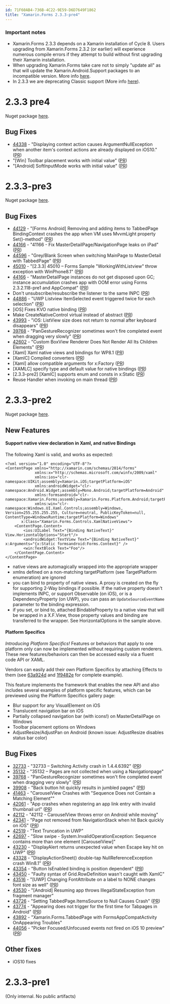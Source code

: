 ```yaml
---
id: 71F60AB4-736B-4C22-9E59-D6D7649F1862
title: "Xamarin.Forms 2.3.3-pre4"
---
```


### Important notes

* Xamarin.Forms 2.3.3 depends on a Xamarin installation of Cycle 8. Users upgrading from Xamarin.Forms 2.3.2 (or earlier) will experience numerous compile errors if they attempt to build without first upgrading their Xamarin installation.
* When upgrading Xamarin.Forms take care not to simply "update all" as that will update the Xamarin.Android.Support packages to an incompatible version. More info [here](https://developer.xamarin.com/guides/xamarin-forms/troubleshooting/).
* In 2.3.3 we are deprecating Classic support (More info [here](https://developer.xamarin.com/guides/cross-platform/macios/unified/)).

# 2.3.3 pre4

Nuget package [here](https://www.nuget.org/packages/Xamarin.Forms/2.3.3.166-pre4).

## Bug Fixes
* [44338](https://bugzilla.xamarin.com/show_bug.cgi?id=44338) - "Displaying context action causes ArgumentNullException when another item's context actions are already displayed on iOS10." ([PR](https://github.com/xamarin/Xamarin.Forms/pull/442))
* "[Win] Toolbar placement works with initial value" ([PR](https://github.com/xamarin/Xamarin.Forms/pull/488))
* "[Android] SoftInputMode works with initial value" ([PR](https://github.com/xamarin/Xamarin.Forms/pull/465))

# 2.3.3-pre3

Nuget package [here](https://www.nuget.org/packages/Xamarin.Forms/2.3.3.163-pre3).

## Bug Fixes
* [44129](https://bugzilla.xamarin.com/show_bug.cgi?id=44129) - "[Forms Android] Removing and adding items to TabbedPage BindingContext crashes the app when VM uses MvvmLight property Set()-method" ([PR](https://github.com/xamarin/Xamarin.Forms/pull/453))
* [44166](https://bugzilla.xamarin.com/show_bug.cgi?id=44166) - "41166 - Fix MasterDetailPage/NavigationPage leaks on iPad" ([PR](https://github.com/xamarin/Xamarin.Forms/pull/426))
* [44596](https://bugzilla.xamarin.com/show_bug.cgi?id=44596) - "Grey/Blank Screen when switching MainPage to MasterDetail with TabbedPage" ([PR](https://github.com/xamarin/Xamarin.Forms/pull/421))
* [45010](https://bugzilla.xamarin.com/show_bug.cgi?id=45010) - "[2.3.3] 45010 – Forms Sample "WorkingWithListview" throw exception with WinPhone8.1" ([PR](https://github.com/xamarin/Xamarin.Forms/pull/416))
* [44166](https://bugzilla.xamarin.com/show_bug.cgi?id=44166) - "MasterDetailPage instances do not get disposed upon GC; instance accumulation crashes app with OOM error using Forms 2.3.2.118-pre1 and AppCompat" ([PR](https://github.com/xamarin/Xamarin.Forms/pull/412))
* Don't unsubscribe/resubscribe the listener to the same INPC ([PR](https://github.com/xamarin/Xamarin.Forms/pull/384))
* [44886](https://bugzilla.xamarin.com/show_bug.cgi?id=44886) - "UWP Listview ItemSelected event triggered twice for each selection" ([PR](https://github.com/xamarin/Xamarin.Forms/pull/402))
* [iOS] Fixes KVO native binding ([PR](https://github.com/xamarin/Xamarin.Forms/pull/403))
* Make CreateNativeControl virtual instead of abstract ([PR](https://github.com/xamarin/Xamarin.Forms/pull/406))
* [43993](https://bugzilla.xamarin.com/show_bug.cgi?id=43993) - "iOS: ListView size does not return to normal after keyboard disappears" ([PR](https://github.com/xamarin/Xamarin.Forms/pull/333
))
* [39768](https://bugzilla.xamarin.com/show_bug.cgi?id=39768) - "PanGestureRecognizer sometimes won't fire completed event when dragging very slowly" ([PR](https://github.com/xamarin/Xamarin.Forms/pull/389))
* [42602](https://bugzilla.xamarin.com/show_bug.cgi?id=42602) - "Custom BoxView Renderer Does Not Render All Its Children Elements" ([PR](https://github.com/xamarin/Xamarin.Forms/pull/322))
* [Xaml] Xaml native views and bindings for WP8.1 ([PR](https://github.com/xamarin/Xamarin.Forms/pull/363))
* [XamlC] Compiled converters ([PR](https://github.com/xamarin/Xamarin.Forms/pull/358))
* [Xaml] allow compatible arguments for x:Factory ([PR](https://github.com/xamarin/Xamarin.Forms/pull/382))
* [XAMLC] specify type and default value for native bindings ([PR](https://github.com/xamarin/Xamarin.Forms/pull/376))
* [2.3.3-pre2] [XamlC] supports enum and consts in x:Static ([PR](https://github.com/xamarin/Xamarin.Forms/pull/369))
* Reuse Handler when invoking on main thread ([PR](https://github.com/xamarin/Xamarin.Forms/pull/383))

# 2.3.3-pre2

Nuget package [here](https://www.nuget.org/packages/Xamarin.Forms/2.3.3.152-pre2).

## New Features

#### Support native view declaration in Xaml, and native Bindings

The following Xaml is valid, and works as expected:

```
<?xml version="1.0" encoding="UTF-8"?>
<ContentPage xmlns="http://xamarin.com/schemas/2014/forms"
			 xmlns:x="http://schemas.microsoft.com/winfx/2009/xaml"
			 xmlns:ios="clr-namespace:UIKit;assembly=Xamarin.iOS;targetPlatform=iOS"
			 xmlns:androidWidget="clr-namespace:Android.Widget;assembly=Mono.Android;targetPlatform=Android"
			 xmlns:formsandroid="clr-namespace:Xamarin.Forms;assembly=Xamarin.Forms.Platform.Android;targetPlatform=Android"
			 xmlns:win="clr-namespace:Windows.UI.Xaml.Controls;assembly=Windows, Version=255.255.255.255, Culture=neutral, PublicKeyToken=null, ContentType=WindowsRuntime;targetPlatform=Windows"
       x:Class="Xamarin.Forms.Controls.XamlNativeViews">
	<ContentPage.Content>
		<ios:UILabel Text="{Binding NativeText}" View.HorizontalOptions="Start"/>
		<androidWidget:TextView Text="{Binding NativeText}" x:Arguments="{x:Static formsandroid:Forms.Context}" />
		<win:TextBlock Text="Foo"/>
	</ContentPage.Content>
</ContentPage>
```

- native views are automagically wrapped into the appropriate wrapper
- xmlns  defined on a non-matching targetPlatform (see TargetPlatform enumeration) are ignored
- you can bind to property of native views. A proxy is created on the fly for supporting 2-Way bindings if possible. If the native property doesn't implements INPC, or support Observable (on iOS), or is a DependencyProperty (on UWP), you can pass an `UpdateSourceEventName` parameter to the binding expression.
- if you set, or bind to, attached BindableProperty to a native view that will be wrapped in a X.F.View, those property values and binding are transferred to the wrapper. See HorizontalOptions in the sample above.


#### Platform Specifics
*Introducing Platform Specifics!* Features or behaviors that apply to one platform only can now be implemented without requiring custom renderers. These new features/behaviors can then be accessed easily via a fluent code API or XAML.

Vendors can easily add their own Platform Specifics by attaching Effects to them (see [63a924d](https://github.com/xamarin/Xamarin.Forms/commit/63a924d) and [1f9482e](https://github.com/xamarin/Xamarin.Forms/commit/1f9482e4b5969f19fcde5c691443fcccc848c54e) for complete example).

This feature implements the framework that enables the new API and also includes several examples of platform specific features, which can be previewed using the Platform Specifics gallery page:

* Blur support for any VisualElement on iOS
* Translucent navigation bar on iOS
* Partially collapsed navigation bar (with icons!) on MasterDetailPage on Windows
* Toolbar placement options on Windows
* AdjustResize/AdjustPan on Android (known issue: AdjustResize disables status bar color)

## Bug Fixes
* [32733](https://bugzilla.xamarin.com/show_bug.cgi?id=32733) - "32733 – Switching Activity crash in 1.4.4.6392" ([PR](https://github.com/xamarin/Xamarin.Forms/pull/286))
* [35132](https://bugzilla.xamarin.com/show_bug.cgi?id=35132) - "35132 – Pages are not collected when using a Navigationpage"
* [39768](https://bugzilla.xamarin.com/show_bug.cgi?id=39768) - "PanGestureRecognizer sometimes won't fire completed event when dragging very slowly" ([PR](https://github.com/xamarin/Xamarin.Forms/pull/313))
* [39908](https://bugzilla.xamarin.com/show_bug.cgi?id=39908) - "Back button hit quickly results in jumbled pages" ([PR](https://github.com/xamarin/Xamarin.Forms/pull/291))
* [41463](https://bugzilla.xamarin.com/show_bug.cgi?id=41463) - "CarouselView Crashes with "Sequence Does not Contain a Matching Element""
* [42061](https://bugzilla.xamarin.com/show_bug.cgi?id=42061) - "App crashes when registering an app link entry with invalid thumbnail url" ([PR](https://github.com/xamarin/Xamarin.Forms/pull/299))
* [42112](https://bugzilla.xamarin.com/show_bug.cgi?id=42112) - "42112 - CarouselView throws error on Android while moving"
* [42341](https://bugzilla.xamarin.com/show_bug.cgi?id=42341) - "Page not removed from NavigationStack when hit Back quickly on iOS" ([PR](https://github.com/xamarin/Xamarin.Forms/pull/291))
* [42519](https://bugzilla.xamarin.com/show_bug.cgi?id=42519) - "Text Truncation in UWP"
* [42697](https://bugzilla.xamarin.com/show_bug.cgi?id=42697) - "Slow swipe - System.InvalidOperationException: Sequence contains more than one element [CarouselView]"
* [43230](https://bugzilla.xamarin.com/show_bug.cgi?id=43230) - "DisplayAlert returns unexpected value when Escape key hit on UWP" ([PR](https://github.com/xamarin/Xamarin.Forms/pull/292))
* [43328](https://bugzilla.xamarin.com/show_bug.cgi?id=43328) - "DisplayActionSheet() double-tap NullReferenceException crash Win8.1" ([PR](https://github.com/xamarin/Xamarin.Forms/pull/305))
* [43354](https://bugzilla.xamarin.com/show_bug.cgi?id=43354) - "Button IsEnabled binding is position dependent" ([PR](https://github.com/xamarin/Xamarin.Forms/pull/308))
* [43450](https://bugzilla.xamarin.com/show_bug.cgi?id=43450) - "Faulty syntax of Grid.RowDefinition wasn't caught with XamlC"
* [43516](https://bugzilla.xamarin.com/show_bug.cgi?id=43516) - "[UWP] Changing FontAttribute on a label to NONE changes font size as well" ([PR](https://github.com/xamarin/Xamarin.Forms/pull/325))
* [43530](https://bugzilla.xamarin.com/show_bug.cgi?id=43530) - "[Android] Resuming app throws IllegalStateException from fragment manager"
* [43726](https://bugzilla.xamarin.com/show_bug.cgi?id=43726) - "Setting TabbedPage.ItemsSource to Null Causes Crash" ([PR](https://github.com/xamarin/Xamarin.Forms/pull/320))
* [43774](https://bugzilla.xamarin.com/show_bug.cgi?id=43774) - "Appearing does not trigger for the first time for Tabpages in Android" ([PR](https://github.com/xamarin/Xamarin.Forms/pull/328))
* [43892](https://bugzilla.xamarin.com/show_bug.cgi?id=43892) - "Xamarin.Forms.TabbedPage with FormsAppCompatActivity OnAppearing Troubles"
* [44056](https://bugzilla.xamarin.com/show_bug.cgi?id=44056) - "Picker Focused/Unfocused events not fired on iOS 10 preview" ([PR](https://github.com/xamarin/Xamarin.Forms/pull/339))

## Other fixes
* iOS10 fixes

# 2.3.3-pre1

(Only internal. No public artifacts)
